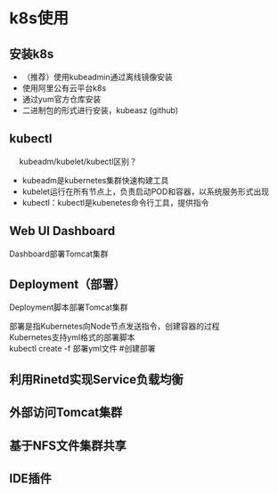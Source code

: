 


# k8s使用  

## 安装k8s

* （推荐）使用kubeadmin通过离线镜像安装  
* 使用阿里公有云平台k8s  
* 通过yum官方仓库安装  
* 二进制包的形式进行安装，kubeasz (github)  

<!-- 
https://www.cnblogs.com/xiaoyuxixi/p/12142218.html
-->

## kubectl  
&emsp; kubeadm/kubelet/kubectl区别？  

* kubeadm是kubernetes集群快速构建工具
* kubelet运行在所有节点上，负责启动POD和容器，以系统服务形式出现
* kubectl：kubectl是kubenetes命令行工具，提供指令

## Web UI Dashboard  


Dashboard部署Tomcat集群

## Deployment（部署）  
Deployment脚本部署Tomcat集群

部署是指Kubernetes向Node节点发送指令，创建容器的过程  
Kubernetes支持yml格式的部署脚本  
kubectl create -f 部署yml文件 #创建部署  

## 利用Rinetd实现Service负载均衡  


## 外部访问Tomcat集群  



## 基于NFS文件集群共享  




## IDE插件  
<!-- 
IDE 插件
https://mp.weixin.qq.com/s/KbcUxGJ3JK7ANtuDRvPzZQ

-->

